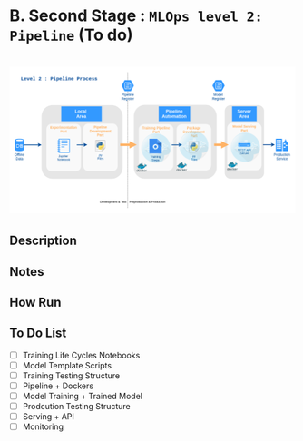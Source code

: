 # B. Second Stage : `MLOps level 2: Pipeline` (To do)

![firt_part](docs/image/diagrams-Page-3.png)
=======

## Description

## Notes

## How Run

## To Do List
- [ ] Training Life Cycles Notebooks
- [ ] Model Template Scripts
- [ ] Training Testing Structure
- [ ] Pipeline + Dockers
- [ ] Model Training + Trained Model
- [ ] Prodcution Testing Structure
- [ ] Serving + API  
- [ ] Monitoring
